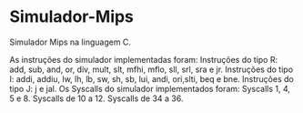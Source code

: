 # Simulador-Mips
Simulador Mips na linguagem C.

As instruções do simulador implementadas foram:
Instruções do tipo R: add, sub, and, or, div, mult, slt, mfhi, mflo, sll, srl, sra e jr.
Instruções do tipo I: addi, addiu, lw, lh, lb, sw, sh, sb, lui, andi, ori,slti, beq e bne.
Instruções do tipo J: j e jal.
Os Syscalls do simulador implementados foram:
Syscalls 1, 4, 5 e 8.
Syscalls de 10 a 12.
Syscalls de 34 a 36.
